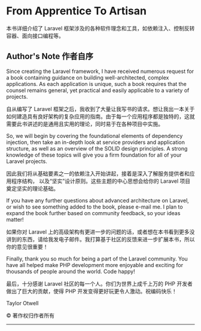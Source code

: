 # From Apprentice To Artisan

本书详细介绍了 Laravel 框架涉及的各种软件理念和工具，如依赖注入、控制反转容器、面向接口编程等。

## Author's Note 作者自序

Since creating the Laravel framework, I have received numerous request for a book containing guidance on building well-architected, complex applications. As each application is unique, such a book requires that the counsel remains general, yet practical and easily applicable to a variety of projects.

自从编写了 Laravel 框架之后，我收到了大量让我写书的请求。想让我出一本关于如何建造具有良好架构的复杂应用的指南。由于每一个应用程序都是独特的，这就需要此书讲述的是通用且实用的理论，同时易于在各种项目中实施。

So, we will begin by covering the foundational elements of dependency injection, then take an in-depth look at service providers and application structure, as well as an overview of the SOLID design principles. A strong knowledge of these topics will give you a firm foundation for all of your Laravel projects.

因此我们将从基础要素之一的依赖注入开始讲起，接着是深入了解服务提供者和应用程序结构， 以及“坚实”设计原则。这些主题的中心思想会给你的 Laravel 项目奠定坚实的理论基础。

If you have any further questions about advanced architecture on Laravel, or wish to see something added to the book, please e-mail me. I plan to expand the book further based on community feedback, so your ideas matter!

如果你对 Laravel 上的高级架构有更进一步的问题的话，或者想在本书看到更多没讲到的东西，请给我发电子邮件。我打算基于社区的反馈来进一步扩展本书，所以你的意见很重要！

Finally, thank you so much for being a part of the Laravel community. You have all helped make PHP development more enjoyable and exciting for thousands of people around the world. Code happy!

最后，十分感谢 Laravel 社区的每一个人。你们为世界上成千上万的 PHP 开发者做出了巨大的贡献，使得 PHP 开发变得更好玩更令人激动。祝编码快乐！

Taylor Otwell

© 著作权归作者所有

---
